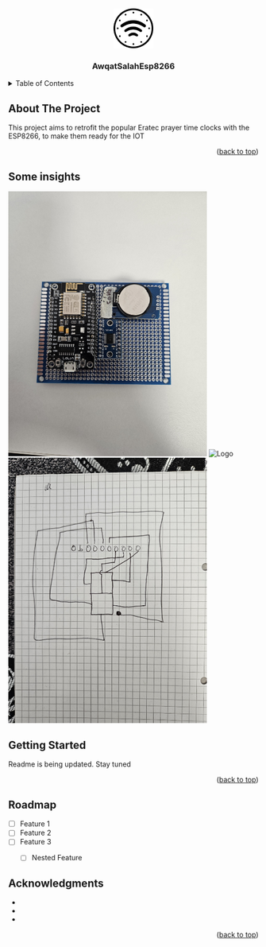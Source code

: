 <a name="readme-top"></a>

<!-- PROJECT LOGO -->
<br />
<div align="center">
  <a href="https://github.com/esrfkos/AwqatSalahEsp8266">
    <img src="https://github.com/esrfkos/AwqatSalahEsp8266/blob/main/resources/awslh_logo.png" alt="Logo" width="80" height="80">
  </a>

<h3 align="center">AwqatSalahEsp8266</h3>

</div>



<!-- TABLE OF CONTENTS -->
<details>
  <summary>Table of Contents</summary>
  <ol>
    <li>
      <a href="#about-the-project">About The Project</a>
      <ul>
        <li><a href="#built-with">Built With</a></li>
      </ul>
    </li>
    <li>
      <a href="#getting-started">Getting Started</a>
      <ul>
        <li><a href="#prerequisites">Prerequisites</a></li>
        <li><a href="#installation">Installation</a></li>
      </ul>
    </li>
    <li><a href="#usage">Usage</a></li>
    <li><a href="#roadmap">Roadmap</a></li>
    <li><a href="#contributing">Contributing</a></li>
    <li><a href="#license">License</a></li>
    <li><a href="#contact">Contact</a></li>
    <li><a href="#acknowledgments">Acknowledgments</a></li>
  </ol>
</details>



<!-- ABOUT THE PROJECT -->
## About The Project

This project aims to retrofit the popular Eratec prayer time clocks with the ESP8266, to make them ready for the IOT

<p align="right">(<a href="#readme-top">back to top</a>)</p>


## Some insights

<img src="https://github.com/esrfkos/AwqatSalahEsp8266/blob/main/resources/20230316_164319.jpg" alt="Logo" width="400" >

<img src="https://github.com/esrfkos/AwqatSalahEsp8266/blob/main/resources/20230316_164331.jpg" alt="Logo" width="400" >

<img src="https://github.com/esrfkos/AwqatSalahEsp8266/blob/main/resources/20230316_164444.jpg" alt="Logo" width="400" >
<!-- GETTING STARTED -->

## Getting Started

Readme is being updated. Stay tuned



<p align="right">(<a href="#readme-top">back to top</a>)</p>



<!-- ROADMAP -->
## Roadmap

- [ ] Feature 1
- [ ] Feature 2
- [ ] Feature 3
    - [ ] Nested Feature


<!-- ACKNOWLEDGMENTS -->
## Acknowledgments

* []()
* []()
* []()

<p align="right">(<a href="#readme-top">back to top</a>)</p>
